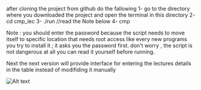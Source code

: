 

after cloning the project from github
do the fallowing
1- go to the directory where you downloaded the project and open the terminal in this directory
2- cd cmp_lec
3- ./run		//read the Note below
4- cmp

Note :
you should enter the password because the script needs to move itself to specific location that needs root access
like every new programs you try to install it ; it asks you the password first.
don't worry , the script is not dangerous at all
you can read it yourself before running.




Next
the next version will provide interface for entering the lectures details in the table
instead of modifiding it manually



![Alt text](/cmp_img?raw=true "cmp_lec")
